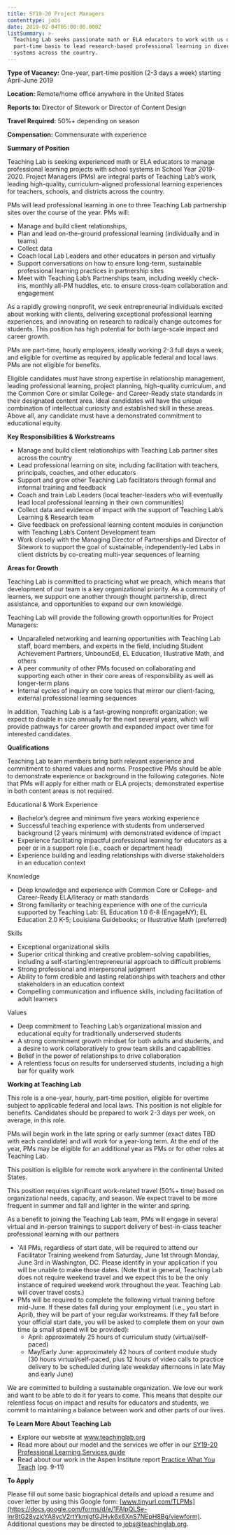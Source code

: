 ```yaml
---
title: SY19-20 Project Managers
contenttype: jobs
date: 2019-02-04T05:00:00.000Z
listSummary: >-
  Teaching Lab seeks passionate math or ELA educators to work with us on a
  part-time basis to lead research-based professional learning in diverse school
  systems across the country.
---
```

**Type of Vacancy:** One-year, part-time position (2-3 days a week) starting April-June 2019  

**Location:** Remote/home office anywhere in the United States

**Reports to:** Director of Sitework or Director of Content Design 

**Travel Required:** 50%+ depending on season

**Compensation:** Commensurate with experience 

**Summary of Position**

Teaching Lab is seeking experienced math or ELA educators to manage professional learning projects with school systems in School Year 2019-2020. Project Managers (PMs) are integral parts of Teaching Lab’s work, leading high-quality, curriculum-aligned professional learning experiences for teachers, schools, and districts across the country. 

PMs will lead professional learning in one to three Teaching Lab partnership sites over the course of the year. PMs will:

* Manage and build client relationships, 
* Plan and lead on-the-ground professional learning (individually and in teams)
* Collect data
* Coach local Lab Leaders and other educators in person and virtually
* Support conversations on how to ensure long-term, sustainable professional learning practices in partnership sites
* Meet with Teaching Lab’s Partnerships team, including weekly check-ins, monthly all-PM huddles, etc. to ensure cross-team collaboration and engagement 

As a rapidly growing nonprofit, we seek entrepreneurial individuals excited about working with clients, delivering exceptional professional learning experiences, and innovating on research to radically change outcomes for students. This position has high potential for both large-scale impact and career growth.

PMs are part-time, hourly employees, ideally working 2-3 full days a week, and eligible for overtime as required by applicable federal and local laws. PMs are not eligible for benefits. 

Eligible candidates must have strong expertise in relationship management, leading professional learning, project planning, high-quality curriculum, and the Common Core or similar College- and Career-Ready state standards in their designated content area. Ideal candidates will have the unique combination of intellectual curiosity and established skill in these areas. Above all, any candidate must have a demonstrated commitment to educational equity.

**Key Responsibilities & Workstreams**

* Manage and build client relationships with Teaching Lab partner sites across the country
* Lead professional learning on site, including facilitation with teachers, principals, coaches, and other educators
* Support and grow other Teaching Lab facilitators through formal and informal training and feedback
* Coach and train Lab Leaders (local teacher-leaders who will eventually lead local professional learning in their own communities)
* Collect data and evidence of impact with the support of Teaching Lab’s Learning & Research team
* Give feedback on professional learning content modules in conjunction with Teaching Lab’s Content Development team
* Work closely with the Managing Director of Partnerships and Director of Sitework to support the goal of sustainable, independently-led Labs in client districts by co-creating multi-year sequences of learning

**Areas for Growth**

Teaching Lab is committed to practicing what we preach, which means that development of our team is a key organizational priority. As a community of learners, we support one another through thought partnership, direct assistance, and opportunities to expand our own knowledge. 

Teaching Lab will provide the following growth opportunities for Project Managers:

* Unparalleled networking and learning opportunities with Teaching Lab staff, board members, and experts in the field, including Student Achievement Partners, UnboundEd, EL Education, Illustrative Math, and others
* A peer community of other PMs focused on collaborating and supporting each other in their core areas of responsibility as well as longer-term plans 
* Internal cycles of inquiry on core topics that mirror our client-facing, external professional learning sequences

In addition, Teaching Lab is a fast-growing nonprofit organization; we expect to double in size annually for the next several years, which will provide pathways for career growth and expanded impact over time for interested candidates.  

**Qualifications**

Teaching Lab team members bring both relevant experience and commitment to shared values and norms. Prospective PMs should be able to demonstrate experience or background in the following categories. Note that PMs will apply for either math or ELA projects; demonstrated expertise in both content areas is not required.

Educational & Work Experience

* Bachelor’s degree and minimum five years working experience 
* Successful teaching experience with students from underserved background (2 years minimum) with demonstrated evidence of impact
* Experience facilitating impactful professional learning for educators as a peer or in a support role (i.e., coach or department head)
* Experience building and leading relationships with diverse stakeholders in an education context

Knowledge 

* Deep knowledge and experience with Common Core or College- and Career-Ready ELA/literacy or math standards
* Strong familiarity or teaching experience with one of the curricula supported by Teaching Lab: EL Education 1.0 6-8 (EngageNY); EL Education 2.0 K-5; Louisiana Guidebooks; or Illustrative Math (preferred)

Skills

* Exceptional organizational skills
* Superior critical thinking and creative problem-solving capabilities, including a self-starting/entrepreneurial approach to difficult problems
* Strong professional and interpersonal judgment 
* Ability to form credible and lasting relationships with teachers and other stakeholders in an education context 
* Compelling communication and influence skills, including facilitation of adult learners 

Values

* Deep commitment to Teaching Lab’s organizational mission and educational equity for traditionally underserved students
* A strong commitment growth mindset for both adults and students, and a desire to work collaboratively to grow team skills and capabilities 
* Belief in the power of relationships to drive collaboration
* A relentless focus on results for underserved students, including a high bar for quality work

**Working at Teaching Lab**

This role is a one-year, hourly, part-time position, eligible for overtime subject to applicable federal and local laws. This position is not eligible for benefits. Candidates should be prepared to work 2-3 days per week, on average, in this role. 

PMs will begin work in the late spring or early summer (exact dates TBD with each candidate) and will work for a year-long term. At the end of the year, PMs may be eligible for an additional year as PMs or for other roles at Teaching Lab. 

This position is eligible for remote work anywhere in the continental United States. 

This position requires significant work-related travel (50%+ time) based on organizational needs, capacity, and season. We expect travel to be more frequent in summer and fall and lighter in the winter and spring. 

As a benefit to joining the Teaching Lab team, PMs will engage in several virtual and in-person trainings to support delivery of best-in-class teacher professional learning with our partners

* 'All PMs, regardless of start date, will be required to attend our Facilitator Training weekend from Saturday, June 1st through Monday, June 3rd in Washington, DC. Please identify in your application if you will be unable to make those dates. (Note that in general, Teaching Lab does not require weekend travel and we expect this to be the only instance of required weekend work throughout the year. Teaching Lab will cover travel costs.)
* PMs will be required to complete the following virtual training before mid-June. If these dates fall during your employment (i.e., you start in April), they will be part of your regular workstreams. If they fall before your official start date, you will be asked to complete them on your own time (a small stipend will be provided):
  * April: approximately 25 hours of curriculum study (virtual/self-paced)
  * May/Early June: approximately 42 hours of content module study (30 hours virtual/self-paced, plus 12 hours of video calls to practice delivery to be scheduled during late weekday afternoons in late May and early June)

We are committed to building a sustainable organization. We love our work and want to be able to do it for years to come. This means that despite our relentless focus on impact and results for educators and students, we commit to maintaining a balance between work and other parts of our lives.

**To Learn More About Teaching Lab**

* Explore our website at [www.teachinglab.org
  ](www.teachinglab.org)
* Read more about our model and the services we offer in our [SY19-20 Professional Learning Services guide
  ](https://www.dropbox.com/s/tbolveueiy4kbbg/SY19-20%20Teaching%20Lab%20Professional%20Learning%20Services.pdf?dl=0)
* Read about our work in the Aspen Institute report [Practice What You Teach](chrome-extension://oemmndcbldboiebfnladdacbdfmadadm/https://assets.aspeninstitute.org/content/uploads/2017/04/Practice-What-You-Teach.pdf) (pg. 9-11)

**To Apply**

Please fill out some basic biographical details and upload a resume and cover letter by using this Google form: [www.tinyurl.com/TLPMs](https://docs.google.com/forms/d/e/1FAIpQLSe-lnr8tG28yzicYA8ycV2rtYkmjgfGJHyk6x6XnS7NEpH8Bg/viewform). Additional questions may be directed to[ jobs@teachinglab.org](jobs@teachinglab.org).
